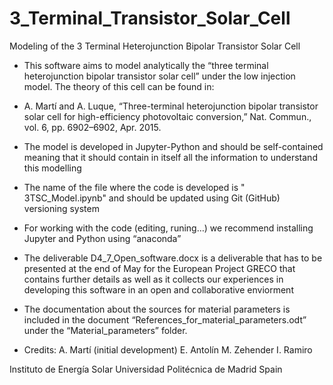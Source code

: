 # 3_Terminal_Transistor_Solar_Cell
 Modeling of the 3 Terminal Heterojunction Bipolar Transistor Solar Cell

* This software aims to model analytically the “three terminal heterojunction bipolar transistor solar cell” under the low injection model. The theory of this cell can be found in:

- A. Martí and A. Luque, “Three-terminal heterojunction bipolar transistor solar cell for high-efficiency photovoltaic conversion,” Nat. Commun., vol. 6, pp. 6902–6902, Apr. 2015.

* The model is developed in Jupyter-Python and should be self-contained meaning that it should contain in itself all the information to understand this modelling

* The name of the file where the code is developed is " 3TSC_Model.ipynb" and should be updated using Git  (GitHub) versioning system

* For working with the code (editing, runing…) we recommend installing Jupyter and Python using “anaconda”

* The deliverable D4_7_Open_software.docx is a deliverable that has to be presented at the end of May for the European Project  GRECO that contains further details  as well as it collects our experiences in developing this software in an open and collaborative enviorment

* The documentation about the sources for material parameters is included in the document “References_for_material_parameters.odt” under the “Material_parameters” folder. 

* Credits:
A. Martí (initial development)
E. Antolín
M. Zehender
I. Ramiro

Instituto de Energía Solar
Universidad Politécnica de Madrid
Spain